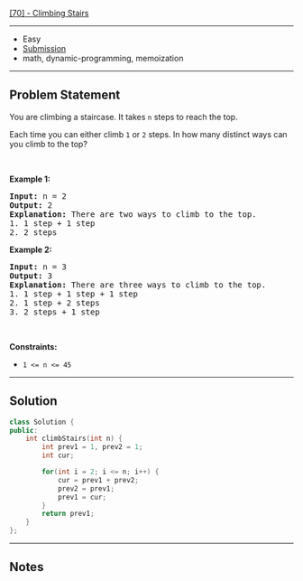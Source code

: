[[70] - Climbing Stairs](https://leetcode.com/problems/climbing-stairs)

---

- Easy
- [Submission]()
- math, dynamic-programming, memoization

---

## Problem Statement

<p>You are climbing a staircase. It takes <code>n</code> steps to reach the top.</p>

<p>Each time you can either climb <code>1</code> or <code>2</code> steps. In how many distinct ways can you climb to the top?</p>

<p>&nbsp;</p>
<p><strong class="example">Example 1:</strong></p>

<pre>
<strong>Input:</strong> n = 2
<strong>Output:</strong> 2
<strong>Explanation:</strong> There are two ways to climb to the top.
1. 1 step + 1 step
2. 2 steps
</pre>

<p><strong class="example">Example 2:</strong></p>

<pre>
<strong>Input:</strong> n = 3
<strong>Output:</strong> 3
<strong>Explanation:</strong> There are three ways to climb to the top.
1. 1 step + 1 step + 1 step
2. 1 step + 2 steps
3. 2 steps + 1 step
</pre>

<p>&nbsp;</p>
<p><strong>Constraints:</strong></p>

<ul>
	<li><code>1 &lt;= n &lt;= 45</code></li>
</ul>


---

## Solution

```cpp
class Solution {
public:
    int climbStairs(int n) {
        int prev1 = 1, prev2 = 1;
        int cur;

        for(int i = 2; i <= n; i++) {
            cur = prev1 + prev2;
            prev2 = prev1;
            prev1 = cur;
        }
        return prev1;
    }
};
```

---

## Notes


